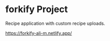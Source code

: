 # forkify Project

Recipe application with custom recipe uploads.

https://forkify-ali-m.netlify.app/
